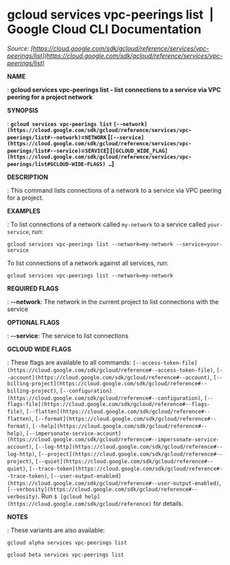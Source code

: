 # gcloud services vpc-peerings list  |  Google Cloud CLI Documentation

*Source: [https://cloud.google.com/sdk/gcloud/reference/services/vpc-peerings/list](https://cloud.google.com/sdk/gcloud/reference/services/vpc-peerings/list)*

**NAME**

: **gcloud services vpc-peerings list - list connections to a service via VPC peering for a project network**

**SYNOPSIS**

: **`gcloud services vpc-peerings list` `[--network](https://cloud.google.com/sdk/gcloud/reference/services/vpc-peerings/list#--network)`=`NETWORK` [`[--service](https://cloud.google.com/sdk/gcloud/reference/services/vpc-peerings/list#--service)`=`SERVICE`] [`[GCLOUD_WIDE_FLAG](https://cloud.google.com/sdk/gcloud/reference/services/vpc-peerings/list#GCLOUD-WIDE-FLAGS) …`]**

**DESCRIPTION**

: This command lists connections of a network to a service via VPC peering for a
project.

**EXAMPLES**

: To list connections of a network called `my-network` to a service
called `your-service`, run:

```
gcloud services vpc-peerings list --network=my-network --service=your-service
```

To list connections of a network against all services, run:

```
gcloud services vpc-peerings list --network=my-network
```

**REQUIRED FLAGS**

: **--network**:
The network in the current project to list connections with the service

**OPTIONAL FLAGS**

: **--service**:
The service to list connections

**GCLOUD WIDE FLAGS**

: These flags are available to all commands: `[--access-token-file](https://cloud.google.com/sdk/gcloud/reference#--access-token-file)`,
`[--account](https://cloud.google.com/sdk/gcloud/reference#--account)`, `[--billing-project](https://cloud.google.com/sdk/gcloud/reference#--billing-project)`,
`[--configuration](https://cloud.google.com/sdk/gcloud/reference#--configuration)`,
`[--flags-file](https://cloud.google.com/sdk/gcloud/reference#--flags-file)`,
`[--flatten](https://cloud.google.com/sdk/gcloud/reference#--flatten)`, `[--format](https://cloud.google.com/sdk/gcloud/reference#--format)`, `[--help](https://cloud.google.com/sdk/gcloud/reference#--help)`, `[--impersonate-service-account](https://cloud.google.com/sdk/gcloud/reference#--impersonate-service-account)`,
`[--log-http](https://cloud.google.com/sdk/gcloud/reference#--log-http)`,
`[--project](https://cloud.google.com/sdk/gcloud/reference#--project)`, `[--quiet](https://cloud.google.com/sdk/gcloud/reference#--quiet)`, `[--trace-token](https://cloud.google.com/sdk/gcloud/reference#--trace-token)`, `[--user-output-enabled](https://cloud.google.com/sdk/gcloud/reference#--user-output-enabled)`,
`[--verbosity](https://cloud.google.com/sdk/gcloud/reference#--verbosity)`.
Run `$ [gcloud help](https://cloud.google.com/sdk/gcloud/reference)` for details.

**NOTES**

: These variants are also available:

```
gcloud alpha services vpc-peerings list
```

```
gcloud beta services vpc-peerings list
```